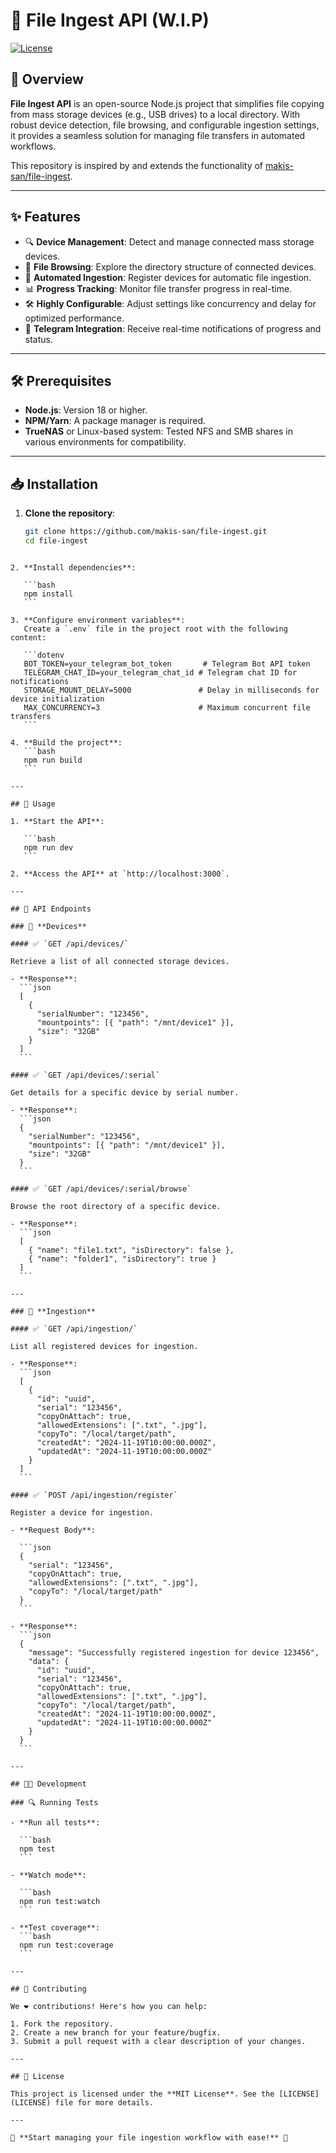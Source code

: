 # 🚀 File Ingest API (W.I.P)

[![License](https://img.shields.io/badge/license-MIT-blue.svg)](LICENSE)

## 🌟 Overview

**File Ingest API** is an open-source Node.js project that simplifies file copying from mass storage devices (e.g., USB drives) to a local directory. With robust device detection, file browsing, and configurable ingestion settings, it provides a seamless solution for managing file transfers in automated workflows.

This repository is inspired by and extends the functionality of [makis-san/file-ingest](https://github.com/makis-san/file-ingest).

---

## ✨ Features

- 🔍 **Device Management**: Detect and manage connected mass storage devices.
- 📂 **File Browsing**: Explore the directory structure of connected devices.
- 🔄 **Automated Ingestion**: Register devices for automatic file ingestion.
- 📊 **Progress Tracking**: Monitor file transfer progress in real-time.
- 🛠️ **Highly Configurable**: Adjust settings like concurrency and delay for optimized performance.
- 📲 **Telegram Integration**: Receive real-time notifications of progress and status.

---

## 🛠️ Prerequisites

- **Node.js**: Version 18 or higher.
- **NPM/Yarn**: A package manager is required.
- **TrueNAS** or Linux-based system: Tested NFS and SMB shares in various environments for compatibility.

---

## 📥 Installation

1. **Clone the repository**:
   ```bash
   git clone https://github.com/makis-san/file-ingest.git
   cd file-ingest
   ```

````

2. **Install dependencies**:

   ```bash
   npm install
   ```

3. **Configure environment variables**:
   Create a `.env` file in the project root with the following content:

   ```dotenv
   BOT_TOKEN=your_telegram_bot_token       # Telegram Bot API token
   TELEGRAM_CHAT_ID=your_telegram_chat_id # Telegram chat ID for notifications
   STORAGE_MOUNT_DELAY=5000               # Delay in milliseconds for device initialization
   MAX_CONCURRENCY=3                      # Maximum concurrent file transfers
   ```

4. **Build the project**:
   ```bash
   npm run build
   ```

---

## 🚀 Usage

1. **Start the API**:

   ```bash
   npm run dev
   ```

2. **Access the API** at `http://localhost:3000`.

---

## 🔗 API Endpoints

### 📍 **Devices**

#### ✅ `GET /api/devices/`

Retrieve a list of all connected storage devices.

- **Response**:
  ```json
  [
    {
      "serialNumber": "123456",
      "mountpoints": [{ "path": "/mnt/device1" }],
      "size": "32GB"
    }
  ]
  ```

#### ✅ `GET /api/devices/:serial`

Get details for a specific device by serial number.

- **Response**:
  ```json
  {
    "serialNumber": "123456",
    "mountpoints": [{ "path": "/mnt/device1" }],
    "size": "32GB"
  }
  ```

#### ✅ `GET /api/devices/:serial/browse`

Browse the root directory of a specific device.

- **Response**:
  ```json
  [
    { "name": "file1.txt", "isDirectory": false },
    { "name": "folder1", "isDirectory": true }
  ]
  ```

---

### 📍 **Ingestion**

#### ✅ `GET /api/ingestion/`

List all registered devices for ingestion.

- **Response**:
  ```json
  [
    {
      "id": "uuid",
      "serial": "123456",
      "copyOnAttach": true,
      "allowedExtensions": [".txt", ".jpg"],
      "copyTo": "/local/target/path",
      "createdAt": "2024-11-19T10:00:00.000Z",
      "updatedAt": "2024-11-19T10:00:00.000Z"
    }
  ]
  ```

#### ✅ `POST /api/ingestion/register`

Register a device for ingestion.

- **Request Body**:

  ```json
  {
    "serial": "123456",
    "copyOnAttach": true,
    "allowedExtensions": [".txt", ".jpg"],
    "copyTo": "/local/target/path"
  }
  ```

- **Response**:
  ```json
  {
    "message": "Successfully registered ingestion for device 123456",
    "data": {
      "id": "uuid",
      "serial": "123456",
      "copyOnAttach": true,
      "allowedExtensions": [".txt", ".jpg"],
      "copyTo": "/local/target/path",
      "createdAt": "2024-11-19T10:00:00.000Z",
      "updatedAt": "2024-11-19T10:00:00.000Z"
    }
  }
  ```

---

## 🧑‍💻 Development

### 🔍 Running Tests

- **Run all tests**:

  ```bash
  npm test
  ```

- **Watch mode**:

  ```bash
  npm run test:watch
  ```

- **Test coverage**:
  ```bash
  npm run test:coverage
  ```

---

## 🤝 Contributing

We ❤️ contributions! Here's how you can help:

1. Fork the repository.
2. Create a new branch for your feature/bugfix.
3. Submit a pull request with a clear description of your changes.

---

## 📜 License

This project is licensed under the **MIT License**. See the [LICENSE](LICENSE) file for more details.

---

🎉 **Start managing your file ingestion workflow with ease!** 🚀
````
